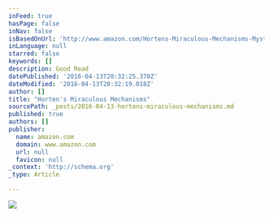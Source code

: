 ```yaml
---
inFeed: true
hasPage: false
inNav: false
isBasedOnUrl: 'http://www.amazon.com/Hortens-Miraculous-Mechanisms-Mystery-Adventure/dp/1402798067'
inLanguage: null
starred: false
keywords: []
description: Good Read
datePublished: '2016-04-13T20:32:25.370Z'
dateModified: '2016-04-13T20:32:19.018Z'
author: []
title: "Horten's Miraculous Mechanisms"
sourcePath: _posts/2016-04-13-hortens-miraculous-mechanisms.md
published: true
authors: []
publisher:
  name: amazon.com
  domain: www.amazon.com
  url: null
  favicon: null
_context: 'http://schema.org'
_type: Article

---
```

![](https://s3-us-west-2.amazonaws.com/the-grid-img/p/99a44df5cd3601c0a9b7013702258511cf6dbfb0.jpg)